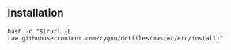 ## Installation

```Shell
bash -c "$(curl -L raw.githubusercontent.com/cygnu/dotfiles/master/etc/install)"
```
